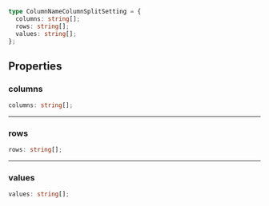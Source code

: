 ```ts
type ColumnNameColumnSplitSetting = {
  columns: string[];
  rows: string[];
  values: string[];
};
```

## Properties

### columns

```ts
columns: string[];
```

---

### rows

```ts
rows: string[];
```

---

### values

```ts
values: string[];
```
